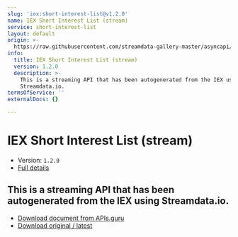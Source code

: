 ```yaml
---
slug: 'iex:short-interest-list@v1.2.0'
name: IEX Short Interest List (stream)
service: short-interest-list
layout: default
origin: >-
  https://raw.githubusercontent.com/streamdata-gallery-master/asyncapi/master/_listings/iex/iex-short-interest-list-stream-async.md
info:
  title: IEX Short Interest List (stream)
  version: 1.2.0
  description: >-
    This is a streaming API that has been autogenerated from the IEX using
    Streamdata.io.
termsOfService: ''
externalDocs: {}

---
```

# IEX Short Interest List (stream)

* Version: `1.2.0`
* [Full details](../html/iex:short-interest-list@v1.2.0.html)



## This is a streaming API that has been autogenerated from the IEX using Streamdata.io.



* [Download document from APIs.guru](https://raw.githubusercontent.com/APIs-guru/asyncapi-directory/master/docs/APIs/iex%3Ashort-interest-list%40v1.2.0.yaml)
* [Download original / latest](https://raw.githubusercontent.com/streamdata-gallery-master/asyncapi/master/_listings/iex/iex-short-interest-list-stream-async.md)

<script type="application/ld+json">
{
  "@context": "http://schema.org/",
  "@type": "WebAPI",
  "description": "This is a streaming API that has been autogenerated from the IEX using Streamdata.io.",
  "documentation": "",

  "name": "IEX Short Interest List (stream)"
}
</script>

